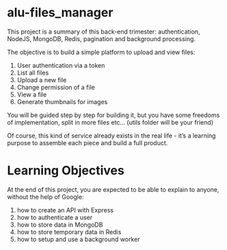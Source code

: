 # alu-files_manager

This project is a summary of this back-end trimester: authentication, NodeJS, MongoDB, Redis, pagination and background processing.

The objective is to build a simple platform to upload and view files:

1. User authentication via a token
2. List all files
3. Upload a new file
4. Change permission of a file
5. View a file
6. Generate thumbnails for images

You will be guided step by step for building it, but you have some freedoms of implementation, split in more files etc… (utils folder will be your friend)

Of course, this kind of service already exists in the real life - it’s a learning purpose to assemble each piece and build a full product.

# Learning Objectives

At the end of this project, you are expected to be able to explain to anyone, without the help of Google:

1. how to create an API with Express
2. how to authenticate a user
3. how to store data in MongoDB
4. how to store temporary data in Redis
5. how to setup and use a background worker